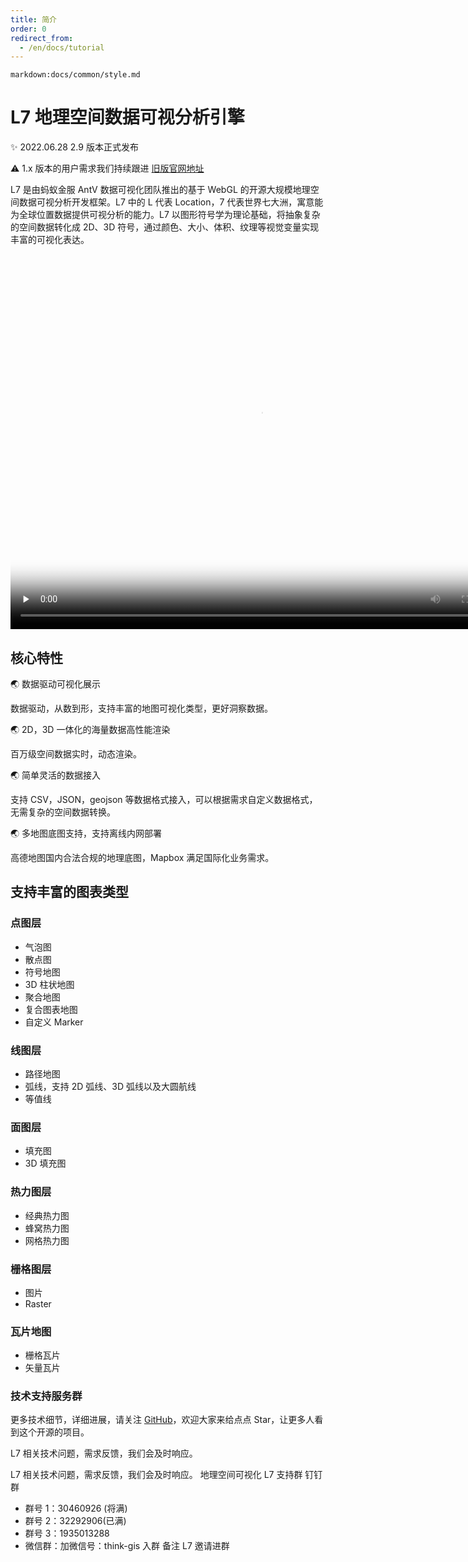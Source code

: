 ```yaml
---
title: 简介
order: 0
redirect_from:
  - /en/docs/tutorial
---
```


`markdown:docs/common/style.md`

# L7 地理空间数据可视分析引擎

✨ 2022.06.28 2.9 版本正式发布

⚠️ 1.x 版本的用户需求我们持续跟进 [旧版官网地址](https://antv-2018.alipay.com/zh-cn/l7/1.x/index.html)

L7 是由蚂蚁金服 AntV 数据可视化团队推出的基于 WebGL 的开源大规模地理空间数据可视分析开发框架。L7 中的 L 代表 Location，7 代表世界七大洲，寓意能为全球位置数据提供可视分析的能力。L7 以图形符号学为理论基础，将抽象复杂的空间数据转化成 2D、3D 符号，通过颜色、大小、体积、纹理等视觉变量实现丰富的可视化表达。

<video id="video" style="display: block;margin: 0 auto;" width="800px" height="600px" controls="" preload="none" poster="https://gw.alipayobjects.com/mdn/antv_site/afts/img/A*rjkiQLCoZxUAAAAAAAAAAABkARQnAQ">
<source id="mp4" src="https://gw.alipayobjects.com/mdn/antv_site/afts/file/A*viKwSJl2OGIAAAAAAAAAAABkARQnAQ"; type="video/map4">
      <source id="webm" src="https://gw.alipayobjects.com/os/basement_prod/65d5dbe8-d78d-4c6b-9318-fa06b1456784.webm" type="video/webm">
      <source id="ogv" src="https://media.w3.org/2010/05/sintel/trailer.ogv" type="video/ogg">
<p>Your user agent does not support the HTML5 Video element.</p>
</video>

## 核心特性

🌏 数据驱动可视化展示

数据驱动，从数到形，支持丰富的地图可视化类型，更好洞察数据。

🌏 2D，3D 一体化的海量数据高性能渲染

百万级空间数据实时，动态渲染。

🌏 简单灵活的数据接入

支持 CSV，JSON，geojson 等数据格式接入，可以根据需求自定义数据格式，无需复杂的空间数据转换。

🌏 多地图底图支持，支持离线内网部署

高德地图国内合法合规的地理底图，Mapbox 满足国际化业务需求。

## 支持丰富的图表类型

### 点图层

- 气泡图
- 散点图
- 符号地图
- 3D 柱状地图
- 聚合地图
- 复合图表地图
- 自定义 Marker

### 线图层

- 路径地图
- 弧线，支持 2D 弧线、3D 弧线以及大圆航线
- 等值线

### 面图层

- 填充图
- 3D 填充图

### 热力图层

- 经典热力图
- 蜂窝热力图
- 网格热力图

### 栅格图层

- 图片
- Raster

### 瓦片地图

- 栅格瓦片
- 矢量瓦片

### 技术支持服务群

更多技术细节，详细进展，请关注 [GitHub](https://github.com/antvis/L7)，欢迎大家来给点点 Star，让更多人看到这个开源的项目。

L7 相关技术问题，需求反馈，我们会及时响应。

L7 相关技术问题，需求反馈，我们会及时响应。 地理空间可视化 L7 支持群 钉钉群

- 群号 1：30460926 (将满)
- 群号 2：32292906(已满)
- 群号 3：1935013288
- 微信群：加微信号：think-gis 入群 备注 L7 邀请进群
